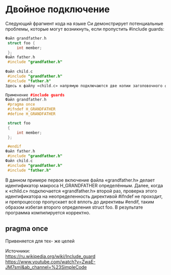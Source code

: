 # Двойное подключение
Следующий фрагмент кода на языке Си демонстрирует потенциальные проблемы, которые могут возникнуть, если пропустить #include guards:
```C++
Файл grandfather.h
 struct foo {
     int member;
 };
Файл father.h
 #include "grandfather.h"
 
Файл child.c
 #include "grandfather.h"
 #include "father.h"
Здесь к файлу «child.c» напрямую подключаются две копии заголовочного файла «grandfather.h». Это может вызвать ошибку компиляции, так как структура типа foo явным образом определяется дважды.

Применение #include guards
Файл grandfather.h
 #pragma once
 #ifndef H_GRANDFATHER
 #define H_GRANDFATHER

 struct foo
 {
     int member;
 };

 #endif
Файл father.h
 #include "grandfather.h"
Файл child.c
 #include "grandfather.h"
 #include "father.h"
 ```
В данном примере первое включение файла «grandfather.h» делает идентификатор макроса H_GRANDFATHER определённым. Далее, когда к «child.c» подключается «grandfather.h» второй раз, проверка этого идентификатора на неопределенность директивой #ifndef не проходит, и препроцессор пропускает всё вплоть до директивы #endif, таким образом избегая второго определения struct foo. В результате программа компилируется корректно. <br>

## pragma once 
Привеняется для тех- же целей

Источники: <br> 
https://ru.wikipedia.org/wiki/Include_guard <br> 
https://www.youtube.com/watch?v=ZwaE-JM7smI&ab_channel=%23SimpleCode
